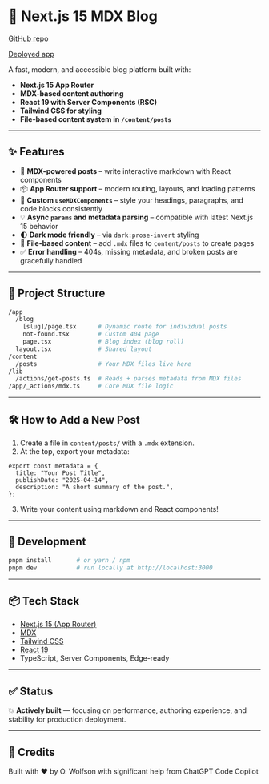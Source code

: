 # 📝 Next.js 15 MDX Blog

[GitHub repo](https://github.com/owolfdev/mdx-next15-react19)

[Deployed app](https://mdx-next15-react19.vercel.app/)

A fast, modern, and accessible blog platform built with:

- **Next.js 15 App Router**
- **MDX-based content authoring**
- **React 19 with Server Components (RSC)**
- **Tailwind CSS for styling**
- **File-based content system in `/content/posts`**

---

## ✨ Features

- 📄 **MDX-powered posts** – write interactive markdown with React components
- 📦 **App Router support** – modern routing, layouts, and loading patterns
- 🧱 **Custom `useMDXComponents`** – style your headings, paragraphs, and code blocks consistently
- 💡 **Async `params` and metadata parsing** – compatible with latest Next.js 15 behavior
- 🌓 **Dark mode friendly** – via `dark:prose-invert` styling
- 📁 **File-based content** – add `.mdx` files to `content/posts` to create pages
- ✅ **Error handling** – 404s, missing metadata, and broken posts are gracefully handled

---

## 📂 Project Structure

```bash
/app
  /blog
    [slug]/page.tsx      # Dynamic route for individual posts
    not-found.tsx        # Custom 404 page
    page.tsx             # Blog index (blog roll)
  layout.tsx             # Shared layout
/content
  /posts                 # Your MDX files live here
/lib
  /actions/get-posts.ts  # Reads + parses metadata from MDX files
/app/_actions/mdx.ts     # Core MDX file logic
```

---

## 🛠 How to Add a New Post

1. Create a file in `content/posts/` with a `.mdx` extension.
2. At the top, export your metadata:

```tsx
export const metadata = {
  title: "Your Post Title",
  publishDate: "2025-04-14",
  description: "A short summary of the post.",
};
```

3. Write your content using markdown and React components!

---

## 🧪 Development

```bash
pnpm install       # or yarn / npm
pnpm dev           # run locally at http://localhost:3000
```

---

## 📦 Tech Stack

- [Next.js 15 (App Router)](https://nextjs.org/docs/app)
- [MDX](https://mdxjs.com/)
- [Tailwind CSS](https://tailwindcss.com/)
- [React 19](https://react.dev/)
- TypeScript, Server Components, Edge-ready

---

## ✅ Status

💥 **Actively built** — focusing on performance, authoring experience, and stability for production deployment.

---

## 🧠 Credits

Built with ❤️ by O. Wolfson with significant help from ChatGPT Code Copilot
